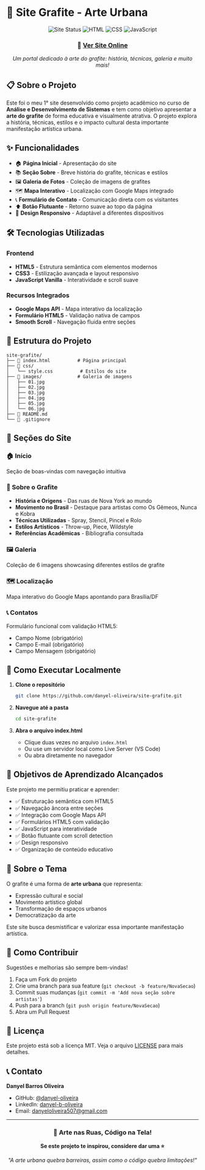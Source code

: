 # 🎨 Site Grafite - Arte Urbana

<div align="center">

![Site Status](https://img.shields.io/badge/Status-Online-brightgreen?style=for-the-badge)
![HTML](https://img.shields.io/badge/HTML5-E34F26?style=for-the-badge&logo=html5&logoColor=white)
![CSS](https://img.shields.io/badge/CSS3-1572B6?style=for-the-badge&logo=css3&logoColor=white)
![JavaScript](https://img.shields.io/badge/JavaScript-323330?style=for-the-badge&logo=javascript&logoColor=F7DF1E)

### 🚀 [Ver Site Online](https://danyel-oliveira.github.io/site-grafite)

*Um portal dedicado à arte do grafite: história, técnicas, galeria e muito mais!*

</div>

## 📋 Sobre o Projeto

Este foi o meu 1° site desenvolvido como projeto acadêmico no curso de **Análise e Desenvolvimento de Sistemas** e tem como objetivo apresentar a **arte do grafite** de forma educativa e visualmente atrativa. O projeto explora a história, técnicas, estilos e o impacto cultural desta importante manifestação artística urbana.

## ✨ Funcionalidades

- 🏠 **Página Inicial** - Apresentação do site
- 📚 **Seção Sobre** - Breve história do grafite, técnicas e estilos
- 🖼️ **Galeria de Fotos** - Coleção de imagens de grafites
- 🗺️ **Mapa Interativo** - Localização com Google Maps integrado
- 📞 **Formulário de Contato** - Comunicação direta com os visitantes
- ⬆️ **Botão Flutuante** - Retorno suave ao topo da página
- 📱 **Design Responsivo** - Adaptável a diferentes dispositivos

## 🛠️ Tecnologias Utilizadas

### Frontend
- **HTML5** - Estrutura semântica com elementos modernos
- **CSS3** - Estilização avançada e layout responsivo
- **JavaScript Vanilla** - Interatividade e scroll suave

### Recursos Integrados
- **Google Maps API** - Mapa interativo da localização
- **Formulário HTML5** - Validação nativa de campos
- **Smooth Scroll** - Navegação fluida entre seções

## 📂 Estrutura do Projeto

```
site-grafite/
├── 📄 index.html          # Página principal
├── 📁 css/
│   └── style.css          # Estilos do site
├── 📁 images/             # Galeria de imagens
│   ├── 01.jpg
│   ├── 02.jpg
│   ├── 03.jpg
│   ├── 04.jpg
│   ├── 05.jpg
│   └── 06.jpg
├── 📄 README.md
└── 📄 .gitignore
```

## 🎯 Seções do Site

### 🏠 Início
Seção de boas-vindas com navegação intuitiva

### 📖 Sobre o Grafite
- **História e Origens** - Das ruas de Nova York ao mundo
- **Movimento no Brasil** - Destaque para artistas como Os Gêmeos, Nunca e Kobra
- **Técnicas Utilizadas** - Spray, Stencil, Pincel e Rolo
- **Estilos Artísticos** - Throw-up, Piece, Wildstyle
- **Referências Acadêmicas** - Bibliografia consultada

### 🖼️ Galeria
Coleção de 6 imagens showcasing diferentes estilos de grafite

### 🗺️ Localização  
Mapa interativo do Google Maps apontando para Brasília/DF

### 📞 Contatos
Formulário funcional com validação HTML5:
- Campo Nome (obrigatório)
- Campo E-mail (obrigatório)
- Campo Mensagem (obrigatório)

## 🚀 Como Executar Localmente

1. **Clone o repositório**
   ```bash
   git clone https://github.com/danyel-oliveira/site-grafite.git
   ```

2. **Navegue até a pasta**
   ```bash
   cd site-grafite
   ```

3. **Abra o arquivo index.html**
   - Clique duas vezes no arquivo `index.html`
   - Ou use um servidor local como Live Server (VS Code)
   - Ou abra diretamente no navegador


## 🎯 Objetivos de Aprendizado Alcançados

Este projeto me permitiu praticar e aprender:

- ✅ Estruturação semântica com HTML5
- ✅ Navegação âncora entre seções
- ✅ Integração com Google Maps API
- ✅ Formulários HTML5 com validação
- ✅ JavaScript para interatividade
- ✅ Botão flutuante com scroll detection
- ✅ Design responsivo
- ✅ Organização de conteúdo educativo



## 🎨 Sobre o Tema

O grafite é uma forma de **arte urbana** que representa:
- Expressão cultural e social
- Movimento artístico global
- Transformação de espaços urbanos
- Democratização da arte

Este site busca desmistificar e valorizar essa importante manifestação artística.

## 🤝 Como Contribuir

Sugestões e melhorias são sempre bem-vindas!

1. Faça um Fork do projeto
2. Crie uma branch para sua feature (`git checkout -b feature/NovaSecao`)
3. Commit suas mudanças (`git commit -m 'Add nova seção sobre artistas'`)
4. Push para a branch (`git push origin feature/NovaSecao`)
5. Abra um Pull Request

## 📝 Licença

Este projeto está sob a licença MIT. Veja o arquivo [LICENSE](LICENSE) para mais detalhes.

## 📞 Contato

**Danyel Barros Oliveira**
- GitHub: [@danyel-oliveira](https://github.com/danyel-oliveira)
- LinkedIn: [danyel-b-oliveira](https://www.linkedin.com/in/danyel-b-oliveira-746471242/)
- Email: danyeloliveira507@gmail.com

---

<div align="center">

### 🎨 Arte nas Ruas, Código na Tela!

**Se este projeto te inspirou, considere dar uma ⭐**

*"A arte urbana quebra barreiras, assim como o código quebra limitações!"*

</div>

